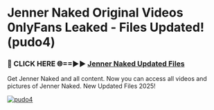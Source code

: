 # Jenner Naked Original Videos 0nlyFans Leaked - Files Updated! (pudo4)

<h3>🔴 CLICK HERE 🌐==►► <a href="https://tinyurl.com/yckcrads" rel="nofollow">Jenner Naked Updated Files</a></h3>

Get Jenner Naked and all content. Now you can access all videos and pictures of Jenner Naked. New Updated Files 2025!

[![pudo4](https://i.imgur.com/hpKpOFt.gif)](https://tinyurl.com/yckcrads)
